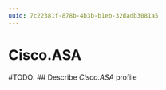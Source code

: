 ```yaml
---
uuid: 7c22381f-878b-4b3b-b1eb-32dadb3081a5
---
```



# Cisco.ASA


#TODO: ## Describe *Cisco.ASA* profile


